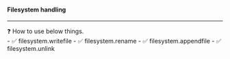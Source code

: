<h4> Filesystem handling </h4>
<p>
<hr>
❓ How to use below things.<br>
- ✅ filesystem.writefile  
- ✅ filesystem.rename
- ✅ filesystem.appendfile  
- ✅ filesystem.unlink  
</p>
